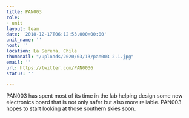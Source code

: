 ```yaml
---
title: PAN003
role:
- unit
layout: team
date: '2018-12-17T06:12:53.000+00:00'
unit_name: ''
host: ''
location: La Serena, Chile
thumbnail: "/uploads/2020/03/13/pan003 2.1.jpg"
email: ''
url: https://twitter.com/PAN0036
status: ''

---
```

PAN003 has spent most of its time in the lab helping design some new electronics board that is not only safer but also more reliable. PAN003 hopes to start looking at those southern skies soon.
